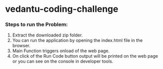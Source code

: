 # vedantu-coding-challenge

### Steps to run the Problem:
1. Extract the downloaded zip folder.
2. You can run the application by opening the index.html file in the browser.
3. Main Function triggers onload of the web page.
4. On click of the Run Code button output will be printed on the web page or you can see on the console in developer tools.

